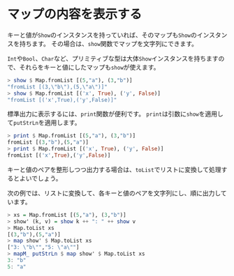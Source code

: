 マップの内容を表示する
======================

キーと値が`Show`のインスタンスを持っていれば、そのマップも`Show`のインスタンスを持ちます。
その場合は、`show`関数でマップを文字列にできます。

`Int`や`Bool`、`Char`など、プリミティブな型は大体`Show`インスタンスを持ちますので、それらをキーと値にしたマップも`show`が使えます。

```haskell
> show $ Map.fromList [(5,"a"), (3,"b")]
"fromList [(3,\"b\"),(5,\"a\")]"
> show $ Map.fromList [('x', True), ('y', False)]
"fromList [('x',True),('y',False)]"
```

標準出力に表示するには、`print`関数が便利です。
`print`は引数に`show`を適用して`putStrLn`を適用します。

```haskell
> print $ Map.fromList [(5,"a"), (3,"b")]
fromList [(3,"b"),(5,"a")]
> print $ Map.fromList [('x', True), ('y', False)]
fromList [('x',True),('y',False)]
```


キーと値のペアを整形しつつ出力する場合は、`toList`でリストに変換して処理するとよいでしょう。

次の例では、リストに変換して、各キーと値のペアを文字列にし、順に出力しています。

```haskell
> xs = Map.fromList [(5,"a"), (3,"b")]
> show' (k, v) = show k ++ ": " ++ show v
> Map.toList xs
[(3,"b"),(5,"a")]
> map show' $ Map.toList xs
["3: \"b\"","5: \"a\""]
> mapM_ putStrLn $ map show' $ Map.toList xs
3: "b"
5: "a"
```
